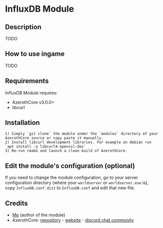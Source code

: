 # InfluxDB Module

## Description

TODO

## How to use ingame

TODO

## Requirements

InfluxDB Module requires:

- AzerothCore v3.0.0+
- libcurl

## Installation

```
1) Simply `git clone` the module under the `modules` directory of your AzerothCore source or copy paste it manually.
2) Install libcurl development libraries. For example on debian run `apt install -y libcurl4-openssl-dev`
3) Re-run cmake and launch a clean build of AzerothCore.
```

## Edit the module's configuration (optional)

If you need to change the module configuration, go to your server configuration directory (where your `worldserver` or `worldserver.exe` is), copy `InfluxDB.conf.dist` to `InfluxDB.conf` and edit that new file.


## Credits

* [Me](https://github.com/maluramichael) (author of the module)
* AzerothCore: [repository](https://github.com/azerothcore) - [website](http://azerothcore.org/) - [discord chat community](https://discord.gg/PaqQRkd)
